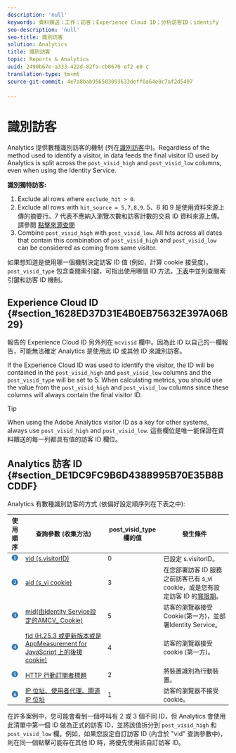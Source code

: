 ```yaml
---
description: 'null'
keywords: 資料饋送；工作；訪客；Experience Cloud ID；分析訪客ID；identify
seo-description: 'null'
seo-title: 識別訪客
solution: Analytics
title: 識別訪客
topic: Reports & Analytics
uuid: 2490b67e-a333-422d-82fa-cb0670 ef2 e0 c
translation-type: tm+mt
source-git-commit: 4e7a8bab956503093633deff0a64e8c7af2d5497

---
```



# 識別訪客

Analytics 提供數種識別訪客的機制 (列在[識別訪客](../../../export/analytics-data-feed/c-df-contents/datafeeds-visid.md#concept_BE966BABA7D0475BB706BC6676B8FA11)中)。Regardless of the method used to identify a visitor, in data feeds the final visitor ID used by Analytics is split across the `post_visid_high` and `post_visid_low` columns, even when using the Identity Service.

**識別獨特訪客:**

1. Exclude all rows where `exclude_hit > 0`.
1. Exclude all rows with `hit_source = 5,7,8,9`. 5、8 和 9 是使用資料來源上傳的摘要行。7 代表不應納入瀏覽次數和訪客計數的交易 ID 資料來源上傳。請參閱 [點擊來源查閱](../../../export/analytics-data-feed/c-df-contents/datafeeds-hit-source.md#concept_FE4C114F6A524F7593D5CAC944C36C42)
1. Combine `post_visid_high` with `post_visid_low`. All hits across all dates that contain this combination of `post_visid_high` and `post_visid_low` can be considered as coming from same visitor.

如果想知道是使用哪一個機制決定訪客 ID 值 (例如，計算 cookie 接受度)，`post_visid_type` 包含查閱索引鍵，可指出使用哪個 ID 方法。[下表](../../../export/analytics-data-feed/c-df-contents/datafeeds-visid.md#table_D267D36451F643D1BB68AF6FEAA6AD1A)中並列查閱索引鍵和訪客 ID 機制。

## Experience Cloud ID {#section_1628ED37D31E4B0EB75632E397A06B29}

報告的 Experience Cloud ID 另外列在 `mcvisid` 欄中。因為此 ID 以自己的一欄報告，可能無法確定 Analytics 是使用此 ID 或其他 ID 來識別訪客。

If the Experience Cloud ID was used to identify the visitor, the ID will be contained in the `post_visid_high` and `post_visid_low` columns and the `post_visid_type` will be set to 5. When calculating metrics, you should use the value from the `post_visid_high` and `post_visid_low` columns since these columns will always contain the final visitor ID.

>[!TIP]
>
> When using the Adobe Analytics visitor ID as a key for other systems, always use `post_visid_high` and `post_visid_low`. 這些欄位是唯一能保證在資料饋送的每一列都具有值的訪客 ID 欄位。

## Analytics 訪客 ID {#section_DE1DC9FC9B6D4388995B70E35B8BCDDF}

Analytics 有數種識別訪客的方式 (依偏好設定順序列在下表之中): 

| 使用順序 | 查詢參數 (收集方法) | post_visid_type 欄的值 | 發生條件 |
|---|---|---|---|
| ![](assets/step1_icon.png) | [vid (s.visitorID)](https://marketing.adobe.com/resources/help/en_US/sc/implement/?f=visid_custom) | 0 | 已設定 s.visitorID。 |
| ![](assets/step2_icon.png) | [aid (s_vi cookie)](https://marketing.adobe.com/resources/help/en_US/sc/implement/?f=visid_analytics) | 3 | 在您部署訪客 ID 服務之前訪客已有 s_vi cookie，或是您有設定訪客 ID 的[寬限期](https://marketing.adobe.com/resources/help/en_US/mcvid/?f=mcvid_grace_period)。 |
| ![](assets/step3_icon.png) | [mid(由Identity Service設定的AMCV_ Cookie)](https://marketing.adobe.com/resources/help/en_US/mcvid/) | 5 | 訪客的瀏覽器接受Cookie(第一方)，並部署Identity Service。 |
| ![](assets/step4_icon.png) | [fid (H.25.3 或更新版本或是 AppMeasurement for JavaScript 上的後援 cookie)](https://marketing.adobe.com/resources/help/en_US/sc/implement/?f=visid_fallback) | 4 | 訪客的瀏覽器接受 cookie (第一方)。 |
| ![](assets/step5_icon.png) | [HTTP 行動訂閱者標題](https://marketing.adobe.com/resources/help/en_US/sc/implement/?f=visid_mobile) | 2 | 將裝置識別為行動裝置。 |
| ![](assets/step6_icon.png) | [IP 位址、使用者代理、閘道 IP 位址](https://marketing.adobe.com/resources/help/en_US/sc/implement/?f=visid_fallback) | 1 | 訪客的瀏覽器不接受 cookie。 |

在許多案例中，您可能會看到一個呼叫有 2 或 3 個不同 ID，但 Analytics 會使用此清單中第一個 ID 做為正式的訪客 ID，並將該值拆分到 `post_visid_high` 和 `post_visid_low` 欄。例如，如果您設定自訂訪客 ID (內含於 "vid" 查詢參數中)，則在同一個點擊可能存在其他 ID 時，將優先使用該自訂訪客 ID。
